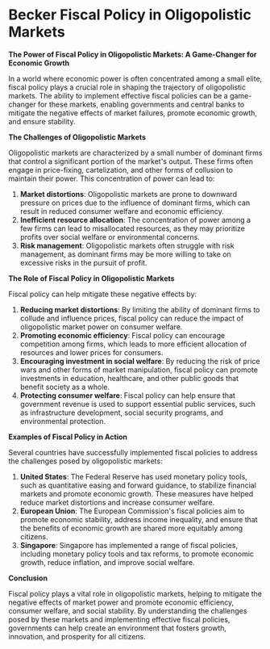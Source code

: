 # Becker Fiscal Policy in Oligopolistic Markets

**The Power of Fiscal Policy in Oligopolistic Markets: A Game-Changer for Economic Growth**

In a world where economic power is often concentrated among a small elite, fiscal policy plays a crucial role in shaping the trajectory of oligopolistic markets. The ability to implement effective fiscal policies can be a game-changer for these markets, enabling governments and central banks to mitigate the negative effects of market failures, promote economic growth, and ensure stability.

**The Challenges of Oligopolistic Markets**

Oligopolistic markets are characterized by a small number of dominant firms that control a significant portion of the market's output. These firms often engage in price-fixing, cartelization, and other forms of collusion to maintain their power. This concentration of power can lead to:

1. **Market distortions**: Oligopolistic markets are prone to downward pressure on prices due to the influence of dominant firms, which can result in reduced consumer welfare and economic efficiency.
2. **Inefficient resource allocation**: The concentration of power among a few firms can lead to misallocated resources, as they may prioritize profits over social welfare or environmental concerns.
3. **Risk management**: Oligopolistic markets often struggle with risk management, as dominant firms may be more willing to take on excessive risks in the pursuit of profit.

**The Role of Fiscal Policy in Oligopolistic Markets**

Fiscal policy can help mitigate these negative effects by:

1. **Reducing market distortions**: By limiting the ability of dominant firms to collude and influence prices, fiscal policy can reduce the impact of oligopolistic market power on consumer welfare.
2. **Promoting economic efficiency**: Fiscal policy can encourage competition among firms, which leads to more efficient allocation of resources and lower prices for consumers.
3. **Encouraging investment in social welfare**: By reducing the risk of price wars and other forms of market manipulation, fiscal policy can promote investments in education, healthcare, and other public goods that benefit society as a whole.
4. **Protecting consumer welfare**: Fiscal policy can help ensure that government revenue is used to support essential public services, such as infrastructure development, social security programs, and environmental protection.

**Examples of Fiscal Policy in Action**

Several countries have successfully implemented fiscal policies to address the challenges posed by oligopolistic markets:

1. **United States**: The Federal Reserve has used monetary policy tools, such as quantitative easing and forward guidance, to stabilize financial markets and promote economic growth. These measures have helped reduce market distortions and increase consumer welfare.
2. **European Union**: The European Commission's fiscal policies aim to promote economic stability, address income inequality, and ensure that the benefits of economic growth are shared more equitably among citizens.
3. **Singapore**: Singapore has implemented a range of fiscal policies, including monetary policy tools and tax reforms, to promote economic growth, reduce inflation, and improve social welfare.

**Conclusion**

Fiscal policy plays a vital role in oligopolistic markets, helping to mitigate the negative effects of market power and promote economic efficiency, consumer welfare, and social stability. By understanding the challenges posed by these markets and implementing effective fiscal policies, governments can help create an environment that fosters growth, innovation, and prosperity for all citizens.
